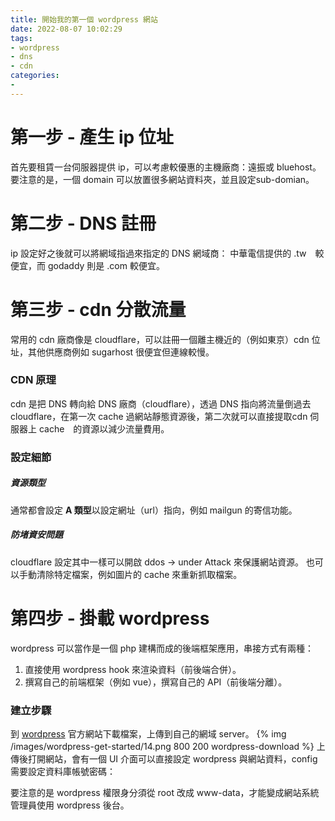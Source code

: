 ```yaml
---
title: 開始我的第一個 wordpress 網站
date: 2022-08-07 10:02:29
tags:
- wordpress
- dns
- cdn
categories:
- 
---
```


# 第一步 - 產生 ip 位址
首先要租賃一台伺服器提供 ip，可以考慮較優惠的主機廠商：遠振或 bluehost。
要注意的是，一個 domain 可以放置很多網站資料夾，並且設定sub-domian。

# 第二步 - DNS 註冊
ip 設定好之後就可以將網域指過來指定的 DNS 網域商：
中華電信提供的 .tw　較便宜，而 godaddy 則是 .com 較便宜。

# 第三步 - cdn 分散流量
常用的 cdn 廠商像是 cloudflare，可以註冊一個離主機近的（例如東京）cdn 位址，其他供應商例如 sugarhost 很便宜但連線較慢。

### CDN 原理
cdn 是把 DNS 轉向給 DNS 廠商（cloudflare），透過 DNS 指向將流量倒過去 cloudflare，在第一次 cache 過網站靜態資源後，第二次就可以直接提取cdn 伺服器上 cache　的資源以減少流量費用。

### 設定細節
##### 資源類型
通常都會設定 **A 類型**以設定網址（url）指向，例如 mailgun 的寄信功能。

##### 防堵資安問題
cloudflare 設定其中一樣可以開啟 ddos -> under Attack 來保護網站資源。
也可以手動清除特定檔案，例如圖片的 cache 來重新抓取檔案。

# 第四步 - 掛載 wordpress
wordpress 可以當作是一個 php 建構而成的後端框架應用，串接方式有兩種：
1. 直接使用 wordpress hook 來渲染資料（前後端合併）。
2. 撰寫自己的前端框架（例如 vue），撰寫自己的 API（前後端分離）。

### 建立步驟
到  [wordpress](https://tw.wordpress.org/download/) 官方網站下載檔案，上傳到自己的網域 server。
{% img /images/wordpress-get-started/14.png 800 200 wordpress-download %}
上傳後打開網站，會有一個 UI 介面可以直接設定 wordpress 與網站資料，config 需要設定資料庫帳號密碼：

要注意的是 wordpress 權限身分須從 root 改成 www-data，才能變成網站系統管理員使用 wordpress 後台。

<!-- 行情 $ 25000 (使用佈景主題)
客製化算一頁
定時備份以免網站被駭客
租 GCP 靜態硬碟 
google 硬碟版本管理 資源回收桶保留30 天
flicker

設定 config 檔案 
比較好的後台c panel 要錢
dns 代管要 https 要使用 flexible SSL for cloudflare

一類有分類的文章 slug 需要代稱(英文的)
獨立頁面 客製化
siteliner 檢查有沒有壞掉的連結與重複的內容
duplicate page
報價高一點
附加的css
減少做重複的事情
在 wordpress 上做前後端分離 -->
